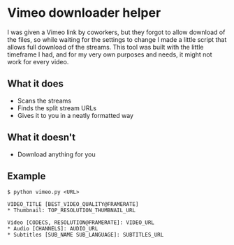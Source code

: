 # Vimeo downloader helper

I was given a Vimeo link by coworkers, but they forgot to allow download of the files, so while waiting for the settings to change I made a little script that allows full download of the streams. This tool was built with the little timeframe I had, and for my very own purposes and needs, it might not work for every video.

## What it does

* Scans the streams
* Finds the split stream URLs
* Gives it to you in a neatly formatted way

## What it doesn't

* Download anything for you

## Example

```
$ python vimeo.py <URL>

VIDEO_TITLE [BEST_VIDEO_QUALITY@FRAMERATE]
* Thumbnail: TOP_RESOLUTION_THUMBNAIL_URL

Video [CODECS, RESOLUTION@FRAMERATE]: VIDEO_URL
* Audio [CHANNELS]: AUDIO_URL
* Subtitles [SUB_NAME SUB_LANGUAGE]: SUBTITLES_URL
```